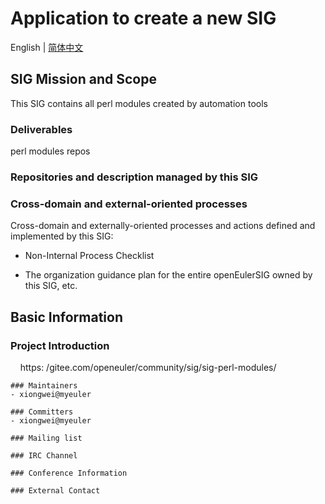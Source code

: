 
# Application to create a new SIG
English | [简体中文](./sig-template_cn.md)


## SIG Mission and Scope
This SIG contains all perl modules created by automation tools

### Deliverables
perl modules repos

### Repositories and description managed by this SIG


### Cross-domain and external-oriented processes

Cross-domain and externally-oriented processes and actions defined and implemented by this SIG:

- Non-Internal Process Checklist

- The organization guidance plan for the entire openEulerSIG owned by this SIG, etc.


## Basic Information

### Project Introduction
    https: /gitee.com/openeuler/community/sig/sig-perl-modules/

```
### Maintainers
- xiongwei@myeuler

### Committers
- xiongwei@myeuler

### Mailing list

### IRC Channel

### Conference Information

### External Contact
```


